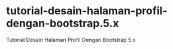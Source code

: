 # tutorial-desain-halaman-profil-dengan-bootstrap.5.x
Tutorial Desain Halaman Profil Dengan Bootstrap 5.x
